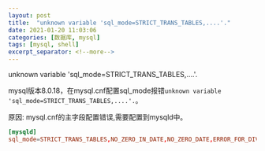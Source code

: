 ```yaml
---
layout: post
title:  "unknown variable 'sql_mode=STRICT_TRANS_TABLES,....'."
date: 2021-01-20 11:03:06
categories: [数据库, mysql]
tags: [mysql, shell]
excerpt_separator: <!--more-->
---
```

unknown variable 'sql_mode=STRICT_TRANS_TABLES,....'.
<!--more-->
mysql版本8.0.18，在mysql.cnf配置sql_mode报错`unknown variable 'sql_mode=STRICT_TRANS_TABLES,....'.`。

原因:
mysql.cnf的主字段配置错误,需要配置到mysqld中。

```cnf
[mysqld]
sql_mode=STRICT_TRANS_TABLES,NO_ZERO_IN_DATE,NO_ZERO_DATE,ERROR_FOR_DIVISION_BY_ZERO,NO_ENGINE_SUBSTITUTION
```
